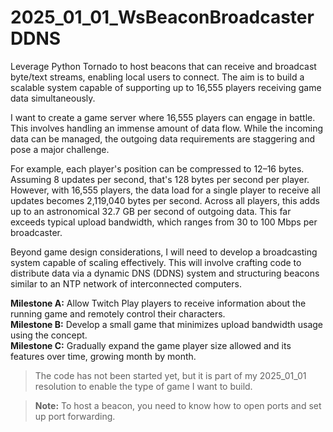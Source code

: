 

# 2025_01_01_WsBeaconBroadcasterDDNS  

Leverage Python Tornado to host beacons that can receive and broadcast byte/text streams, enabling local users to connect. The aim is to build a scalable system capable of supporting up to 16,555 players receiving game data simultaneously.  

I want to create a game server where 16,555 players can engage in battle. This involves handling an immense amount of data flow. While the incoming data can be managed, the outgoing data requirements are staggering and pose a major challenge.  

For example, each player's position can be compressed to 12–16 bytes. Assuming 8 updates per second, that's 128 bytes per second per player. However, with 16,555 players, the data load for a single player to receive all updates becomes 2,119,040 bytes per second. Across all players, this adds up to an astronomical 32.7 GB per second of outgoing data. This far exceeds typical upload bandwidth, which ranges from 30 to 100 Mbps per broadcaster.  

Beyond game design considerations, I will need to develop a broadcasting system capable of scaling effectively. This will involve crafting code to distribute data via a dynamic DNS (DDNS) system and structuring beacons similar to an NTP network of interconnected computers.  

**Milestone A:** Allow Twitch Play players to receive information about the running game and remotely control their characters.    
**Milestone B:** Develop a small game that minimizes upload bandwidth usage using the concept.  
**Milestone C:** Gradually expand the game player size allowed and its features over time, growing month by month.    


> The code has not been started yet, but it is part of my 2025_01_01 resolution to enable the type of game I want to build.

> **Note:** To host a beacon, you need to know how to open ports and set up port forwarding.
